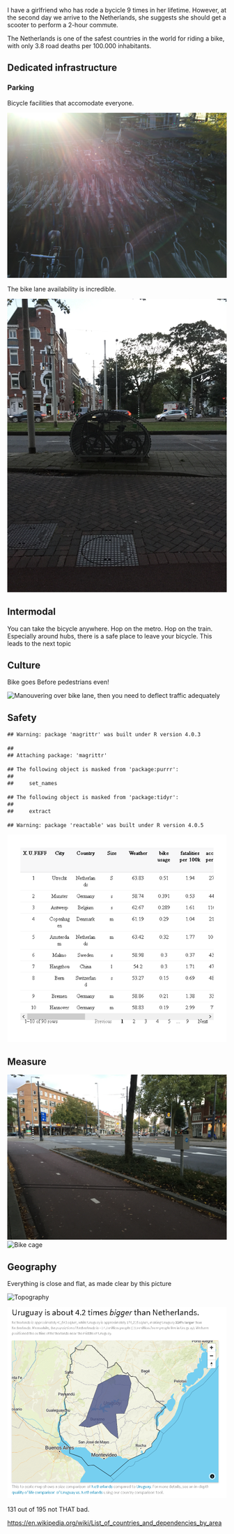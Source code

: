 I have a girlfriend who has rode a bycicle 9 times in her lifetime.
However, at the second day we arrive to the Netherlands, she suggests
she should get a scooter to perform a 2-hour commute.

The Netherlands is one of the safest countries in the world for riding a
bike, with only 3.8 road deaths per 100.000 inhabitants.

## Dedicated infrastructure

### Parking

Bicycle facilities that accomodate everyone.

![Parking spaces near](./pictures/001_parking.jpg)

The bike lane availability is incredible.

![Bike cage](./pictures/002_bike_cage.jpg)

## Intermodal

You can take the bicycle anywhere. Hop on the metro. Hop on the train.
Especially around hubs, there is a safe place to leave your bicycle.
This leads to the next topic

## Culture

Bike goes Before pedestrians even!

![Manouvering over bike lane, then you need to deflect traffic
adequately](./pictures/003_cones_road.JPG)

## Safety

    ## Warning: package 'magrittr' was built under R version 4.0.3

    ## 
    ## Attaching package: 'magrittr'

    ## The following object is masked from 'package:purrr':
    ## 
    ##     set_names

    ## The following object is masked from 'package:tidyr':
    ## 
    ##     extract

    ## Warning: package 'reactable' was built under R version 4.0.5

![](2021-10-15-bicycles-in-the-netherlands_files/figure-markdown_strict/unnamed-chunk-1-1.png)

## Measure

![Bike cage](./pictures/008_measuring.jpg) ![Bike
cage](./pictures/008_measuring_2.jpg)

## Geography

Everything is close and flat, as made clear by this picture

![Topography](http://i.imgur.com/jUfzwPg.jpg)

![Size](./pictures/009_uruguay_netherlands.jpg)

131 out of 195 not THAT bad.

<https://en.wikipedia.org/wiki/List_of_countries_and_dependencies_by_area>
